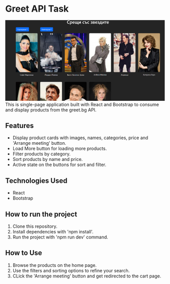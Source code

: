 # Greet API Task

![page view](main-page.png)
This is single-page application built with React and Bootstrap to consume and display products from the greet.bg API.

## Features

- Display product cards with images, names, categories, price and 'Arrange meeting' button.
- Load More button for loading more products.
- Filter products by category.
- Sort products by name and price.
- Active state on the buttons for sort and filter.

## Technologies Used

- React
- Bootstrap

## How to run the project

1. Clone this repository.
2. Install dependencies with 'npm install'.
3. Run the project with 'npm run dev' command.

## How to Use

1. Browse the products on the home page.
2. Use the filters and sorting options to refine your search.
3. CLick the 'Arrange meeting' button and get redirected to the cart page.
